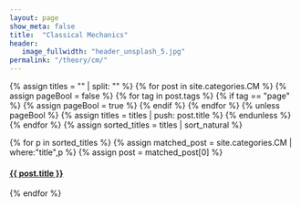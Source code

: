 ```yaml
---
layout: page
show_meta: false
title:  "Classical Mechanics"
header:
   image_fullwidth: "header_unsplash_5.jpg"
permalink: "/theory/cm/"
---
```


{% assign titles = "" | split: "" %}
{% for post in site.categories.CM %}
{% assign pageBool = false %}
{% for tag in post.tags %}
{% if tag == "page" %}
    {% assign pageBool = true %}
{% endif %} 
{% endfor %}
    {% unless pageBool %}
    {% assign titles = titles | push: post.title %}
    {% endunless %}
{% endfor %}
{% assign sorted_titles = titles | sort_natural %}

<div>
    {% for p in sorted_titles %}
    {% assign matched_post = site.categories.CM | where:"title",p %}
    {% assign post = matched_post[0] %}
    <h4><a href="{{ site.url }}{{ site.baseurl }}{{ post.url }}">{{ post.title }}</a></h4>
    {% endfor %}
</div>

